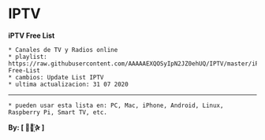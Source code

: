 ﻿# IPTV
 
**iPTV Free List**

 
```
* Canales de TV y Radios online
* playlist: https://raw.githubusercontent.com/AAAAAEXQOSyIpN2JZ0ehUQ/IPTV/master/iPTV-Free-List
* cambios: Update List IPTV
* ultima actualizacion: 31 07 2020 
```

-------------------------------------------------------------------------------

```
* pueden usar esta lista en: PC, Mac, iPhone, Android, Linux, Raspberry Pi, Smart TV, etc.
```

**By: [  ⃘⃤꙰✰ ]**
